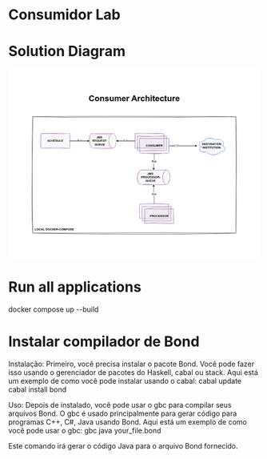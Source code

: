 # Consumidor Lab

# Solution Diagram
![![Experimental Solution Diagram.png](API%2FExperimental%20Solution%20Diagram.png)](API/solution-diagram.png "SOLUTION-DIAGRAM")

# Run all applications
docker compose up --build

# Instalar compilador de Bond
Instalação: Primeiro, você precisa instalar o pacote Bond. Você pode fazer isso usando o gerenciador de pacotes do Haskell, cabal ou stack. Aqui está um exemplo de como você pode instalar usando o cabal:
cabal update
cabal install bond

Uso: Depois de instalado, você pode usar o gbc para compilar seus arquivos Bond. O gbc é usado principalmente para gerar código para programas C++, C#, Java usando Bond. Aqui está um exemplo de como você pode usar o gbc:
gbc java your_file.bond

Este comando irá gerar o código Java para o arquivo Bond fornecido.